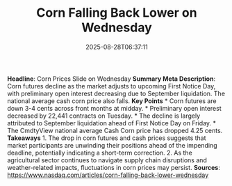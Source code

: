 ﻿---
title: "Corn Falling Back Lower on Wednesday"
date: "2025-08-28T06:37:11"
category: "Markets"
summary: ""
slug: "corn falling back lower on wednesday"
source_urls:
  - "https://www.nasdaq.com/articles/corn-falling-back-lower-wednesday"
seo:
  title: "Corn Falling Back Lower on Wednesday | Hash n Hedge"
  description: ""
  keywords: ["news", "markets", "brief"]
---
**Headline**: Corn Prices Slide on Wednesday  **Summary Meta Description**: Corn futures decline as the market adjusts to upcoming First Notice Day, with preliminary open interest decreasing due to September liquidation. The national average cash corn price also falls.  **Key Points**  * Corn futures are down 3-4 cents across front months at midday. * Preliminary open interest decreased by 22,441 contracts on Tuesday. * The decline is largely attributed to September liquidation ahead of First Notice Day on Friday. * The CmdtyView national average Cash Corn price has dropped 4.25 cents.  **Takeaways**  1. The drop in corn futures and cash prices suggests that market participants are unwinding their positions ahead of the impending deadline, potentially indicating a short-term correction. 2. As the agricultural sector continues to navigate supply chain disruptions and weather-related impacts, fluctuations in corn prices may persist.  **Sources**:  https://www.nasdaq.com/articles/corn-falling-back-lower-wednesday 
